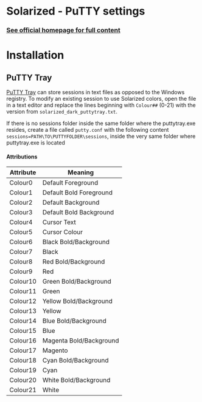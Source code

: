 Solarized - PuTTY settings
==========================

### [See official homepage for full content](http://ethanschoonover.com/solarized)

Installation
============

PuTTY Tray
----------

[PuTTY Tray](https://puttytray.goeswhere.com/) can store sessions in text files as opposed to the Windows registry. To modify an existing session to use Solarized colors, open the file in a text editor and replace the lines beginning with `Colour##` (0-21) with the version from `solarized_dark_puttytray.txt`.

If there is no sessions folder inside the same folder where the puttytray.exe resides, create a file called `putty.conf` with the following content `sessions=PATH\TO\PUTTYFOLDER\sessions`, inside the very same folder where puttytray.exe is located

#### Attributions

|Attribute|Meaning|
|---------|-------|
|Colour0|Default Foreground|
|Colour1|Default Bold Foreground|
|Colour2|Default Background|
|Colour3|Default Bold Background|
|Colour4|Cursor Text|
|Colour5|Cursor Colour|
|Colour6|Black Bold/Background|
|Colour7|Black|
|Colour8|Red Bold/Background|
|Colour9|Red|
|Colour10|Green Bold/Background|
|Colour11|Green|
|Colour12|Yellow Bold/Background|
|Colour13|Yellow|
|Colour14|Blue Bold/Background|
|Colour15|Blue|
|Colour16|Magenta Bold/Background|
|Colour17|Magento|
|Colour18|Cyan Bold/Background|
|Colour19|Cyan|
|Colour20|White Bold/Background|
|Colour21|White|

